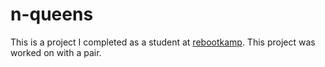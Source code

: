 # n-queens
This is a project I completed as a student at [rebootkamp](http://rbk.org/). This project was worked on with a pair.